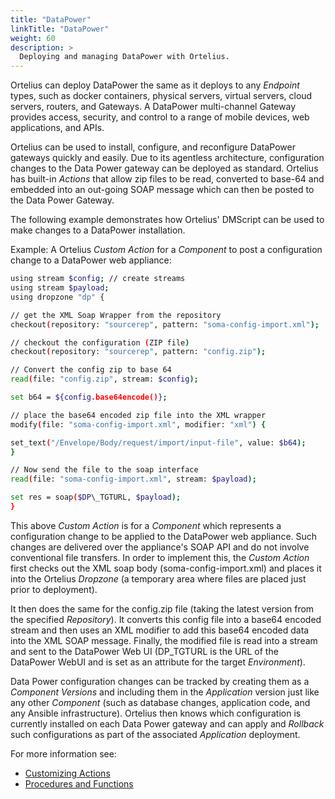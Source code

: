 ```yaml
---
title: "DataPower"
linkTitle: "DataPower"
weight: 60
description: >
  Deploying and managing DataPower with Ortelius.
---
```

Ortelius can deploy DataPower the same as it deploys to any _Endpoint_ types, such as docker containers, physical servers, virtual servers, cloud servers, routers, and Gateways. A DataPower multi-channel Gateway provides access, security, and control to a range of mobile devices, web applications, and APIs.

Ortelius can be used to install, configure, and reconfigure DataPower gateways quickly and easily. Due to its agentless architecture, configuration changes to the Data Power gateway can be deployed as standard. Ortelius has built-in _Actions_ that allow zip files to be read, converted to base-64 and embedded into an out-going SOAP message which can then be posted to the Data Power Gateway.

The following example demonstrates how Ortelius' DMScript can be used to make changes to a DataPower installation.

Example: A Ortelius _Custom Action_ for a _Component_ to post a configuration change to a DataPower web appliance:

~~~ bash
using stream $config; // create streams
using stream $payload;
using dropzone "dp" {

// get the XML Soap Wrapper from the repository
checkout(repository: "sourcerep", pattern: "soma-config-import.xml");

// checkout the configuration (ZIP file)
checkout(repository: "sourcerep", pattern: "config.zip");

// Convert the config zip to base 64
read(file: "config.zip", stream: $config);

set b64 = ${config.base64encode()};

// place the base64 encoded zip file into the XML wrapper
modify(file: "soma-config-import.xml", modifier: "xml") {

set_text("/Envelope/Body/request/import/input-file", value: $b64);
}

// Now send the file to the soap interface
read(file: "soma-config-import.xml", stream: $payload);

set res = soap($DP\_TGTURL, $payload);
}
~~~

This above _Custom Action_ is for a _Component_ which represents a configuration change to be applied to the DataPower web appliance. Such changes are delivered over the appliance's SOAP API and do not involve conventional file transfers. In order to implement this, the _Custom Action_ first checks out the XML soap body (soma-config-import.xml) and places it into the Ortelius _Dropzone_ (a temporary area where files are placed just prior to deployment).

It then does the same for the config.zip file (taking the latest version from the specified _Repository_). It converts this config file into a base64 encoded stream and then uses an XML modifier to add this base64 encoded data into the XML SOAP message. Finally, the modified file is read into a stream and sent to the DataPower Web UI (DP_TGTURL is the URL of the DataPower WebUI and is set as an attribute for the target _Environment_).

Data Power configuration changes can be tracked by creating them as a _Component Versions_ and including them in the _Application_ version just like any other _Component_ (such as database changes, application code, and any Ansible infrastructure). Ortelius then knows which configuration is currently installed on each Data Power gateway and can apply and _Rollback_ such configurations as part of the associated _Application_ deployment.

For more information see:

- [Customizing Actions](/userguide/first-steps/2-define-your-actions/)
- [Procedures and Functions](/userguide/customizations/2-define-your-functions-and-procedures/)
